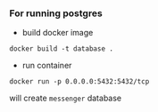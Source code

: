 ### For running postgres

- build docker image

```
docker build -t database .
```

- run container

```
docker run -p 0.0.0.0:5432:5432/tcp
```

will create `messenger` database
